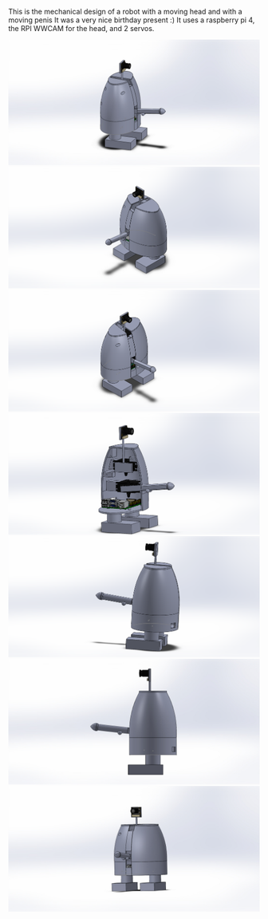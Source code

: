 This is the mechanical design of a robot with a moving head and with a moving penis
It was a very nice birthday present :)
It uses a raspberry pi 4, the RPI WWCAM for the head, and 2 servos.

![alt text](https://github.com/crushedy/robot_Tedy/blob/main/Photos/Robot%20Assembly.JPG?raw=true)
![alt text](https://github.com/crushedy/robot_Tedy/blob/main/Photos/Robot%20Assembly_1.TIF?raw=true)
![alt text](https://github.com/crushedy/robot_Tedy/blob/main/Photos/Robot%20Assembly_2.TIF?raw=true)
![alt text](https://github.com/crushedy/robot_Tedy/blob/main/Photos/Robot%20Assembly_3.TIF?raw=true)
![alt text](https://github.com/crushedy/robot_Tedy/blob/main/Photos/Robot%20Assembly_4.TIF?raw=true)
![alt text](https://github.com/crushedy/robot_Tedy/blob/main/Photos/Robot%20Assembly2.JPG?raw=true)
![alt text](https://github.com/crushedy/robot_Tedy/blob/main/Photos/Robot%20Assembly3.JPG?raw=true)
